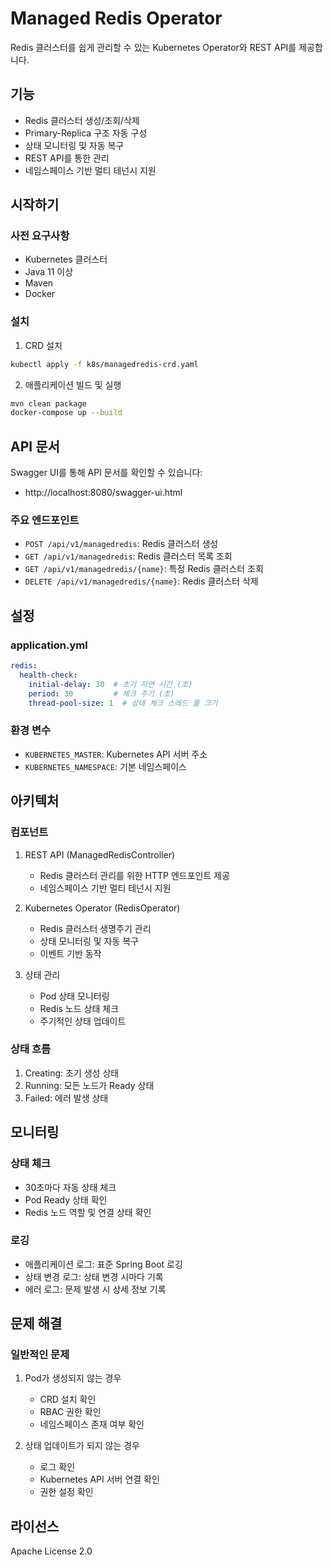# Managed Redis Operator

Redis 클러스터를 쉽게 관리할 수 있는 Kubernetes Operator와 REST API를 제공합니다.

## 기능

- Redis 클러스터 생성/조회/삭제
- Primary-Replica 구조 자동 구성
- 상태 모니터링 및 자동 복구
- REST API를 통한 관리
- 네임스페이스 기반 멀티 테넌시 지원

## 시작하기

### 사전 요구사항

- Kubernetes 클러스터
- Java 11 이상
- Maven
- Docker

### 설치

1. CRD 설치
```bash
kubectl apply -f k8s/managedredis-crd.yaml
```

2. 애플리케이션 빌드 및 실행
```bash
mvn clean package
docker-compose up --build
```

## API 문서

Swagger UI를 통해 API 문서를 확인할 수 있습니다:
- http://localhost:8080/swagger-ui.html

### 주요 엔드포인트

- `POST /api/v1/managedredis`: Redis 클러스터 생성
- `GET /api/v1/managedredis`: Redis 클러스터 목록 조회
- `GET /api/v1/managedredis/{name}`: 특정 Redis 클러스터 조회
- `DELETE /api/v1/managedredis/{name}`: Redis 클러스터 삭제

## 설정

### application.yml

```yaml
redis:
  health-check:
    initial-delay: 30  # 초기 지연 시간 (초)
    period: 30         # 체크 주기 (초)
    thread-pool-size: 1  # 상태 체크 스레드 풀 크기
```

### 환경 변수

- `KUBERNETES_MASTER`: Kubernetes API 서버 주소
- `KUBERNETES_NAMESPACE`: 기본 네임스페이스

## 아키텍처

### 컴포넌트

1. REST API (ManagedRedisController)
   - Redis 클러스터 관리를 위한 HTTP 엔드포인트 제공
   - 네임스페이스 기반 멀티 테넌시 지원

2. Kubernetes Operator (RedisOperator)
   - Redis 클러스터 생명주기 관리
   - 상태 모니터링 및 자동 복구
   - 이벤트 기반 동작

3. 상태 관리
   - Pod 상태 모니터링
   - Redis 노드 상태 체크
   - 주기적인 상태 업데이트

### 상태 흐름

1. Creating: 초기 생성 상태
2. Running: 모든 노드가 Ready 상태
3. Failed: 에러 발생 상태

## 모니터링

### 상태 체크

- 30초마다 자동 상태 체크
- Pod Ready 상태 확인
- Redis 노드 역할 및 연결 상태 확인

### 로깅

- 애플리케이션 로그: 표준 Spring Boot 로깅
- 상태 변경 로그: 상태 변경 시마다 기록
- 에러 로그: 문제 발생 시 상세 정보 기록

## 문제 해결

### 일반적인 문제

1. Pod가 생성되지 않는 경우
   - CRD 설치 확인
   - RBAC 권한 확인
   - 네임스페이스 존재 여부 확인

2. 상태 업데이트가 되지 않는 경우
   - 로그 확인
   - Kubernetes API 서버 연결 확인
   - 권한 설정 확인

## 라이선스

Apache License 2.0 